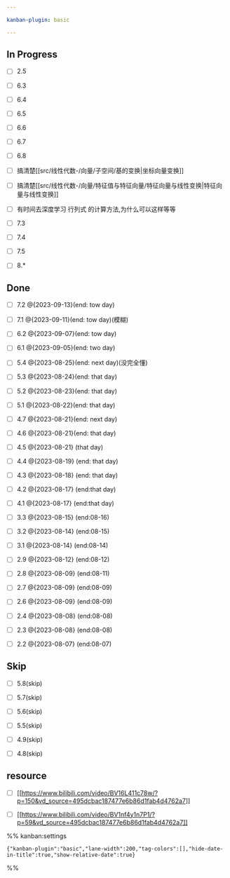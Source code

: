 ```yaml
---

kanban-plugin: basic

---
```


## In Progress

- [ ] 2.5
- [ ] 6.3
- [ ] 6.4
- [ ] 6.5
- [ ] 6.6
- [ ] 6.7
- [ ] 6.8
- [ ] 搞清楚[[src/线性代数-/向量/子空间/基的变换|坐标向量变换]]
- [ ] 搞清楚[[src/线性代数-/向量/特征值与特征向量/特征向量与线性变换|特征向量与线性变换]]
- [ ] 有时间去深度学习 行列式 的计算方法,为什么可以这样等等
- [ ] 7.3
- [ ] 7.4
- [ ] 7.5
- [ ] 8.*


## Done

- [ ] 7.2 @{2023-09-13}(end: tow day)
- [ ] 7.1 @{2023-09-11}(end: tow day)(模糊)
- [ ] 6.2 @{2023-09-07}(end: tow day)
- [ ] 6.1 @{2023-09-05}(end: two day)
- [ ] 5.4 @{2023-08-25}(end: next day)(没完全懂)
- [ ] 5.3 @{2023-08-24}(end: that day)
- [ ] 5.2 @{2023-08-23}(end: that day)
- [ ] 5.1 @{2023-08-22}(end: that day)
- [ ] 4.7 @{2023-08-21}(end: next day)
- [ ] 4.6 @{2023-08-21}(end: that day)
- [ ] 4.5 @{2023-08-21} (that day)
- [ ] 4.4 @{2023-08-19} (end: that day)
- [ ] 4.3 @{2023-08-18} (end: that day)
- [ ] 4.2 @{2023-08-17} (end:that day)
- [ ] 4.1 @{2023-08-17} (end:that day)
- [ ] 3.3 @{2023-08-15} (end:08-16)
- [ ] 3.2 @{2023-08-14} (end:08-15)
- [ ] 3.1 @{2023-08-14} (end:08-14)
- [ ] 2.9 @{2023-08-12} (end:08-12)
- [ ] 2.8 @{2023-08-09} (end:08-11)
- [ ] 2.7 @{2023-08-09} (end:08-09)
- [ ] 2.6 @{2023-08-09} (end:08-09)
- [ ] 2.4 @{2023-08-08} (end:08-08)
- [ ] 2.3 @{2023-08-08} (end:08-08)
- [ ] 2.2 @{2023-08-07} (end:08-07)


## Skip

- [ ] 5.8(skip)
- [ ] 5.7(skip)
- [ ] 5.6(skip)
- [ ] 5.5(skip)
- [ ] 4.9(skip)
- [ ] 4.8(skip)


## resource

- [ ] [[https://www.bilibili.com/video/BV16L411c78w/?p=150&vd_source=495dcbac187477e6b86d1fab4d4762a7]]
- [ ] [[https://www.bilibili.com/video/BV1nf4y1n7P1/?p=59&vd_source=495dcbac187477e6b86d1fab4d4762a7]]




%% kanban:settings
```
{"kanban-plugin":"basic","lane-width":200,"tag-colors":[],"hide-date-in-title":true,"show-relative-date":true}
```
%%